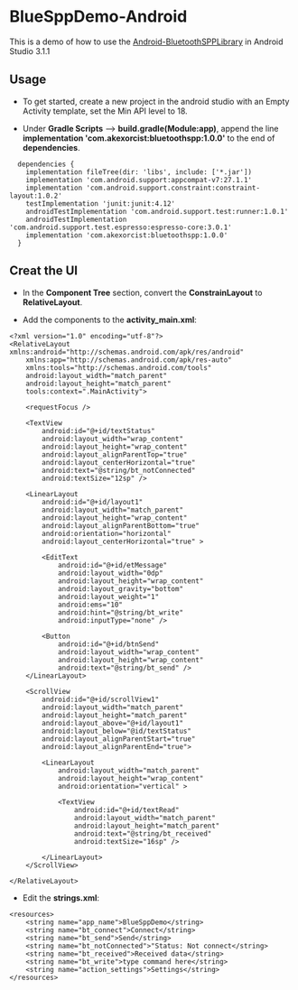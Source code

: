# BlueSppDemo-Android

This is a demo of how to use the [Android-BluetoothSPPLibrary](https://github.com/akexorcist/Android-BluetoothSPPLibrary) in Android Studio 3.1.1

## Usage

* To get started, create a new project in the android studio with an Empty Activity template, set the Min API level to 18.

* Under **Gradle Scripts** --> **build.gradle(Module:app)**, append the line **implementation 'com.akexorcist:bluetoothspp:1.0.0'** to the end of **dependencies**.
```
  dependencies {
    implementation fileTree(dir: 'libs', include: ['*.jar'])
    implementation 'com.android.support:appcompat-v7:27.1.1'
    implementation 'com.android.support.constraint:constraint-layout:1.0.2'
    testImplementation 'junit:junit:4.12'
    androidTestImplementation 'com.android.support.test:runner:1.0.1'
    androidTestImplementation 'com.android.support.test.espresso:espresso-core:3.0.1'
    implementation 'com.akexorcist:bluetoothspp:1.0.0'
  }
```
## Creat the UI

* In the **Component Tree** section, convert the **ConstrainLayout** to **RelativeLayout**.

* Add the components to the **activity_main.xml**:
```
<?xml version="1.0" encoding="utf-8"?>
<RelativeLayout xmlns:android="http://schemas.android.com/apk/res/android"
    xmlns:app="http://schemas.android.com/apk/res-auto"
    xmlns:tools="http://schemas.android.com/tools"
    android:layout_width="match_parent"
    android:layout_height="match_parent"
    tools:context=".MainActivity">

    <requestFocus />

    <TextView
        android:id="@+id/textStatus"
        android:layout_width="wrap_content"
        android:layout_height="wrap_content"
        android:layout_alignParentTop="true"
        android:layout_centerHorizontal="true"
        android:text="@string/bt_notConnected"
        android:textSize="12sp" />

    <LinearLayout
        android:id="@+id/layout1"
        android:layout_width="match_parent"
        android:layout_height="wrap_content"
        android:layout_alignParentBottom="true"
        android:orientation="horizontal"
        android:layout_centerHorizontal="true" >

        <EditText
            android:id="@+id/etMessage"
            android:layout_width="0dp"
            android:layout_height="wrap_content"
            android:layout_gravity="bottom"
            android:layout_weight="1"
            android:ems="10"
            android:hint="@string/bt_write"
            android:inputType="none" />

        <Button
            android:id="@+id/btnSend"
            android:layout_width="wrap_content"
            android:layout_height="wrap_content"
            android:text="@string/bt_send" />
    </LinearLayout>

    <ScrollView
        android:id="@+id/scrollView1"
        android:layout_width="match_parent"
        android:layout_height="match_parent"
        android:layout_above="@+id/layout1"
        android:layout_below="@id/textStatus"
        android:layout_alignParentStart="true"
        android:layout_alignParentEnd="true">

        <LinearLayout
            android:layout_width="match_parent"
            android:layout_height="wrap_content"
            android:orientation="vertical" >

            <TextView
                android:id="@+id/textRead"
                android:layout_width="match_parent"
                android:layout_height="match_parent"
                android:text="@string/bt_received"
                android:textSize="16sp" />

        </LinearLayout>
    </ScrollView>

</RelativeLayout>
```

* Edit the **strings.xml**:
```
<resources>
    <string name="app_name">BlueSppDemo</string>
    <string name="bt_connect">Connect</string>
    <string name="bt_send">Send</string>
    <string name="bt_notConnected">"Status: Not connect</string>
    <string name="bt_received">Received data</string>
    <string name="bt_write">type command here</string>
    <string name="action_settings">Settings</string>
</resources>
```


